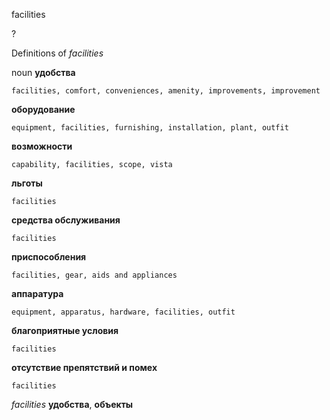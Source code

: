facilities

?


Definitions of _facilities_

noun
**удобства**

    facilities, comfort, conveniences, amenity, improvements, improvement
**оборудование**

    equipment, facilities, furnishing, installation, plant, outfit
**возможности**

    capability, facilities, scope, vista
**льготы**

    facilities
**средства обслуживания**

    facilities
**приспособления**

    facilities, gear, aids and appliances
**аппаратура**

    equipment, apparatus, hardware, facilities, outfit
**благоприятные условия**

    facilities
**отсутствие препятствий и помех**

    facilities

_facilities_
**удобства**, **объекты**